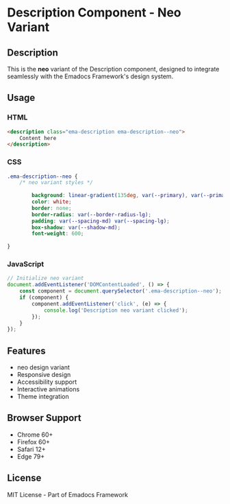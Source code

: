 # Description Component - Neo Variant

## Description
This is the **neo** variant of the Description component, designed to integrate seamlessly with the Emadocs Framework's design system.

## Usage

### HTML
```html
<description class="ema-description ema-description--neo">
    Content here
</description>
```

### CSS
```css
.ema-description--neo {
    /* neo variant styles */
    
        background: linear-gradient(135deg, var(--primary), var(--primary-dark));
        color: white;
        border: none;
        border-radius: var(--border-radius-lg);
        padding: var(--spacing-md) var(--spacing-lg);
        box-shadow: var(--shadow-md);
        font-weight: 600;
    
}
```

### JavaScript
```javascript
// Initialize neo variant
document.addEventListener('DOMContentLoaded', () => {
    const component = document.querySelector('.ema-description--neo');
    if (component) {
        component.addEventListener('click', (e) => {
            console.log('Description neo variant clicked');
        });
    }
});
```

## Features
- neo design variant
- Responsive design
- Accessibility support
- Interactive animations
- Theme integration

## Browser Support
- Chrome 60+
- Firefox 60+
- Safari 12+
- Edge 79+

## License
MIT License - Part of Emadocs Framework
